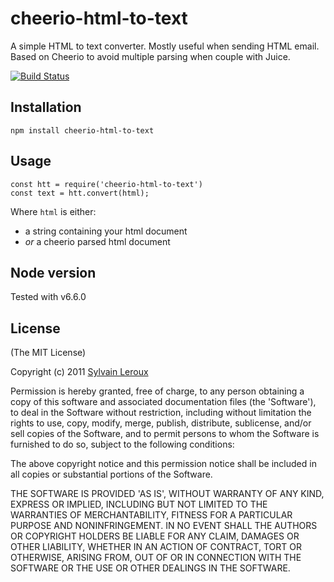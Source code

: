 # cheerio-html-to-text

A simple HTML to text converter.
Mostly useful when sending HTML email. Based on Cheerio
to avoid multiple parsing when couple with Juice.

[![Build Status](https://travis-ci.org/s-leroux/cheerio-html-to-text.png?branch=master)](https://travis-ci.org/s-leroux/cheerio-html-to-text)

## Installation

    npm install cheerio-html-to-text

## Usage

    const htt = require('cheerio-html-to-text')
    const text = htt.convert(html);
    
Where `html` is either:

* a string containing your html document
* _or_ a cheerio parsed html document

## Node version
Tested with v6.6.0
 
## License 

(The MIT License)

Copyright (c) 2011 [Sylvain Leroux](sylvain@chicoree.fr)

Permission is hereby granted, free of charge, to any person obtaining
a copy of this software and associated documentation files (the
'Software'), to deal in the Software without restriction, including
without limitation the rights to use, copy, modify, merge, publish,
distribute, sublicense, and/or sell copies of the Software, and to
permit persons to whom the Software is furnished to do so, subject to
the following conditions:

The above copyright notice and this permission notice shall be
included in all copies or substantial portions of the Software.

THE SOFTWARE IS PROVIDED 'AS IS', WITHOUT WARRANTY OF ANY KIND,
EXPRESS OR IMPLIED, INCLUDING BUT NOT LIMITED TO THE WARRANTIES OF
MERCHANTABILITY, FITNESS FOR A PARTICULAR PURPOSE AND NONINFRINGEMENT.
IN NO EVENT SHALL THE AUTHORS OR COPYRIGHT HOLDERS BE LIABLE FOR ANY
CLAIM, DAMAGES OR OTHER LIABILITY, WHETHER IN AN ACTION OF CONTRACT,
TORT OR OTHERWISE, ARISING FROM, OUT OF OR IN CONNECTION WITH THE
SOFTWARE OR THE USE OR OTHER DEALINGS IN THE SOFTWARE.
